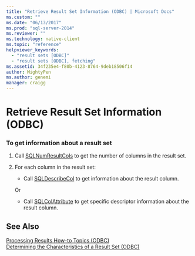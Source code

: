 ```yaml
---
title: "Retrieve Result Set Information (ODBC) | Microsoft Docs"
ms.custom: ""
ms.date: "06/13/2017"
ms.prod: "sql-server-2014"
ms.reviewer: ""
ms.technology: native-client
ms.topic: "reference"
helpviewer_keywords: 
  - "result sets [ODBC]"
  - "result sets [ODBC], fetching"
ms.assetid: 34f235e4-f80b-4123-8764-9deb18506f14
author: MightyPen
ms.author: genemi
manager: craigg
---
```

# Retrieve Result Set Information (ODBC)
    
### To get information about a result set  
  
1.  Call [SQLNumResultCols](../native-client-odbc-api/sqlnumresultcols.md) to get the number of columns in the result set.  
  
2.  For each column in the result set:  
  
    -   Call [SQLDescribeCol](../native-client-odbc-api/sqldescribecol.md) to get information about the result column.  
  
     Or  
  
    -   Call [SQLColAttribute](../native-client-odbc-api/sqlcolattribute.md) to get specific descriptor information about the result column.  
  
## See Also  
 [Processing Results How-to Topics &#40;ODBC&#41;](../../database-engine/dev-guide/processing-results-how-to-topics-odbc.md)   
 [Determining the Characteristics of a Result Set &#40;ODBC&#41;](../native-client-odbc-results/determining-the-characteristics-of-a-result-set-odbc.md)  
  
  
